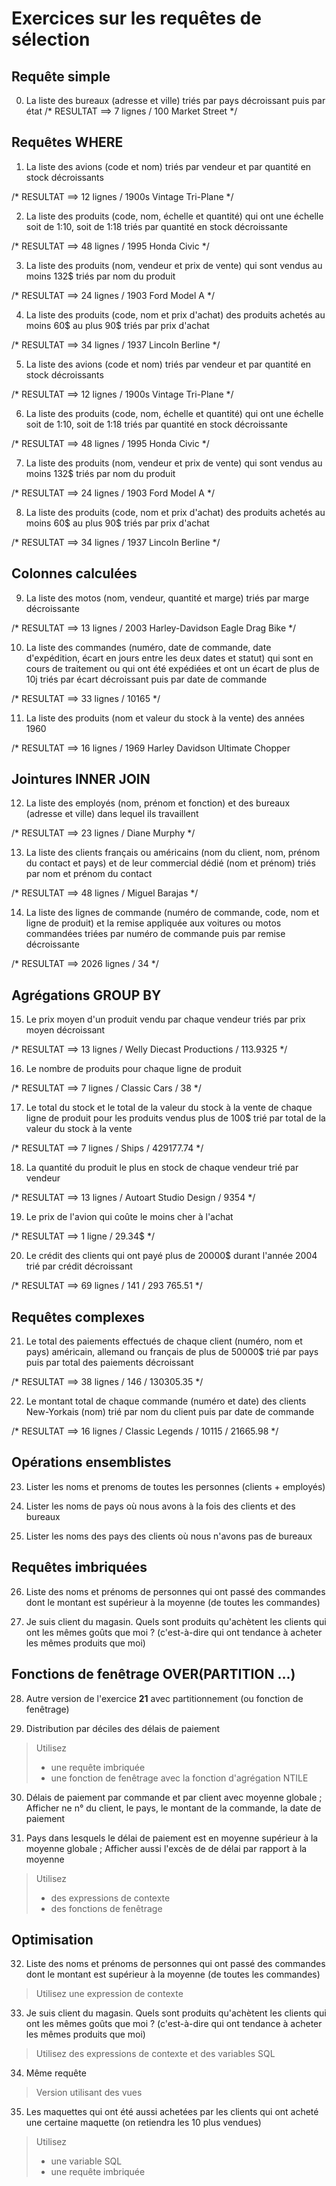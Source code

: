 # Exercices sur les requêtes de sélection

## Requête simple

0) La liste des bureaux (adresse et ville) triés par pays décroissant puis par état 
   /* RESULTAT ==> 7 lignes / 100 Market Street */

## Requêtes WHERE

1) La liste des avions (code et nom) triés par vendeur et par quantité en stock décroissants 

/* RESULTAT ==> 12 lignes / 1900s Vintage Tri-Plane */

2) La liste des produits (code, nom, échelle et quantité) qui ont une échelle soit de 1:10, soit de 1:18 triés par quantité en stock décroissante 

/* RESULTAT ==> 48 lignes / 1995 Honda Civic */

3) La liste des produits (nom, vendeur et prix de vente) qui sont vendus au moins 132$ triés par nom du produit 

/* RESULTAT ==> 24 lignes / 1903 Ford Model A */

4) La liste des produits (code, nom et prix d'achat) des produits achetés au moins 60$ au plus 90$ triés par prix d'achat

/* RESULTAT ==> 34 lignes / 1937 Lincoln Berline */

5) La liste des avions (code et nom) triés par vendeur et par quantité en stock décroissants 

/* RESULTAT ==> 12 lignes / 1900s Vintage Tri-Plane */

6) La liste des produits (code, nom, échelle et quantité) qui ont une échelle soit de 1:10, soit de 1:18 triés par quantité en stock décroissante

/* RESULTAT ==> 48 lignes / 1995 Honda Civic */

7) La liste des produits (nom, vendeur et prix de vente) qui sont vendus au moins 132$ triés par nom du produit 

/* RESULTAT ==> 24 lignes / 1903 Ford Model A */

8) La liste des produits (code, nom et prix d'achat) des produits achetés au moins 60$ au plus 90$ triés par prix d'achat

/* RESULTAT ==> 34 lignes / 1937 Lincoln Berline */

## Colonnes calculées

9) La liste des motos (nom, vendeur, quantité et marge) triés par marge décroissante 

/* RESULTAT ==> 13 lignes / 2003 Harley-Davidson Eagle Drag Bike */

10) La liste des commandes (numéro, date de commande, date d'expédition, écart en jours entre les deux dates et statut) qui sont en cours de traitement ou qui ont été expédiées et ont un écart de plus de 10j triés par écart décroissant puis par date de commande

/* RESULTAT ==> 33 lignes / 10165 */

11) La liste des produits (nom et valeur du stock à la vente) des années 1960

/* RESULTAT ==> 16 lignes / 1969 Harley Davidson Ultimate Chopper

## Jointures INNER JOIN

12) La liste des employés (nom, prénom et fonction) et des bureaux (adresse et ville) dans lequel ils travaillent

/* RESULTAT ==> 23 lignes / Diane Murphy */

13) La liste des clients français ou américains (nom du client, nom, prénom du contact et pays) et de leur commercial dédié (nom et prénom) triés par nom et prénom du contact

/* RESULTAT ==> 48 lignes / Miguel Barajas */

14) La liste des lignes de commande (numéro de commande, code, nom et ligne de produit) et la remise appliquée aux voitures ou motos commandées triées par numéro de commande puis par remise décroissante

/* RESULTAT ==> 2026 lignes / 34 */

## Agrégations GROUP BY

15) Le prix moyen d'un produit vendu par chaque vendeur triés par prix moyen décroissant

/* RESULTAT ==> 13 lignes / Welly Diecast Productions / 113.9325 */

16) Le nombre de produits pour chaque ligne de produit

/* RESULTAT ==> 7 lignes / Classic Cars / 38 */

17) Le total du stock et le total de la valeur du stock à la vente de chaque ligne de produit pour les produits vendus plus de 100$ trié par total de la valeur du stock à la vente

/* RESULTAT ==> 7 lignes / Ships / 429177.74 */

18) La quantité du produit le plus en stock de chaque vendeur trié par vendeur

/* RESULTAT ==> 13 lignes / Autoart Studio Design / 9354 */

19) Le prix de l'avion qui coûte le moins cher à l'achat

/* RESULTAT ==> 1 ligne / 29.34$ */

20) Le crédit des clients qui ont payé plus de 20000$ durant l'année 2004 trié par crédit décroissant

/* RESULTAT ==> 69 lignes / 141 / 293 765.51 */

## Requêtes complexes

21) Le total des paiements effectués de chaque client (numéro, nom et pays) américain, allemand ou français de plus de 50000$ trié par pays puis par total des paiements décroissant

/* RESULTAT ==> 38 lignes / 146 / 130305.35 */

22) Le montant total de chaque commande (numéro et date) des clients New-Yorkais (nom) trié par nom du client puis par date de commande

/* RESULTAT ==> 16 lignes / Classic Legends / 10115 / 21665.98 */

## Opérations ensemblistes

23) Lister les noms et prenoms de toutes les personnes (clients + employés)

24) Lister les noms de pays où nous avons à la fois des clients et des bureaux

25) Lister les noms des pays des clients où nous n'avons pas de bureaux

## Requêtes imbriquées

26) Liste des noms et prénoms de personnes qui ont passé des commandes dont le montant est supérieur à la moyenne (de toutes les commandes)

27) Je suis client du magasin. Quels sont produits qu'achètent les clients qui ont les mêmes goûts que moi ? (c'est-à-dire qui ont tendance à acheter les mêmes produits que moi)

## Fonctions de fenêtrage OVER(PARTITION ...)

28) Autre version de l'exercice **21** avec partitionnement (ou fonction de fenêtrage)

29) Distribution par déciles des délais de paiement

> Utilisez
> 
> - une requête imbriquée
> - une fonction de fenêtrage avec la fonction d'agrégation NTILE

30) Délais de paiement par commande et par client avec moyenne globale ; Afficher ne n° du client, le pays, le montant de la commande, la date de paiement

31) Pays dans lesquels le délai de paiement est en moyenne supérieur à la moyenne globale ; Afficher aussi l'excès de de délai par rapport à la moyenne

> Utilisez 
> 
> - des expressions de contexte 
> - des fonctions de fenêtrage

## Optimisation

32) Liste des noms et prénoms de personnes qui ont passé des commandes dont le montant est supérieur à la moyenne (de toutes les commandes)

> Utilisez une expression de contexte

33) Je suis client du magasin. Quels sont produits qu'achètent les clients qui ont les mêmes goûts que moi ? (c'est-à-dire qui ont tendance à acheter les mêmes produits que moi)

> Utilisez des expressions de contexte et des variables SQL

34) Même requête

> Version utilisant des vues

35) Les maquettes qui ont été aussi achetées par les clients qui ont acheté une certaine maquette (on retiendra les 10 plus vendues)

> Utilisez 
> 
> - une variable SQL
> - une requête imbriquée
